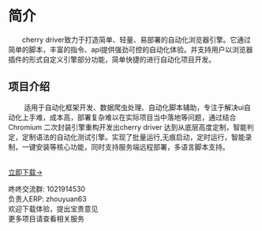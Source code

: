 # 简介


&ensp;&ensp;&ensp;&ensp;cherry driver致力于打造简单、轻量、易部署的自动化浏览器引擎。它通过简单的脚本，丰富的指令、api提供强劲可控的自动化体验。并支持用户以浏览器插件的形式自定义引擎部分功能，简单快捷的进行自动化项目开发。
## 项目介绍
&ensp;&ensp;&ensp;&ensp; 适用于自动化框架开发、数据爬虫处理、自动化脚本辅助，专注于解决ui自动化上手难，成本高，部署复杂难以在实际项目当中落地等问题，通过结合Chromium 二次封装引擎重构开发出cherry driver 达到从底层高度定制，智能判定，定制语法的自动化测试引擎。实现了批量运行,无痕启动，定时运行，智能录制，一键安装等核心功能，同时支持服务端远程部署，多语言脚本支持。
<br><br>

<a href="/cherry_driver/guide/introduce/download.html">立即下载→</a>

咚咚交流群: 1021914530<br>
负责人ERP: zhouyuan63<br>
欢迎下载体验，提出宝贵意见<br>
更多项目请查看相关服务


